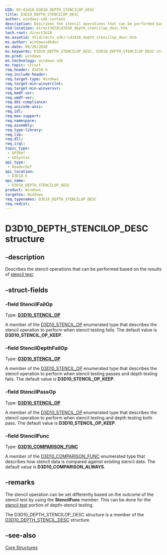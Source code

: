 ```yaml
---
UID: NS:d3d10.D3D10_DEPTH_STENCILOP_DESC
title: D3D10_DEPTH_STENCILOP_DESC
author: windows-sdk-content
description: Describes the stencil operations that can be performed based on the results of stencil test.
old-location: direct3d10\d3d10_depth_stencilop_desc.htm
tech.root: direct3d10
ms.assetid: VS|directx_sdk|~\d3d10_depth_stencilop_desc.htm
ms.author: windowssdkdev
ms.date: 09/26/2018
ms.keywords: D3D10_DEPTH_STENCILOP_DESC, D3D10_DEPTH_STENCILOP_DESC structure [Direct3D 10], d3d10/D3D10_DEPTH_STENCILOP_DESC, direct3d10.d3d10_depth_stencilop_desc, f40038a7-1ea3-7c24-dccb-e727b020078f
ms.prod: windows
ms.technology: windows-sdk
ms.topic: struct
req.header: d3d10.h
req.include-header: 
req.target-type: Windows
req.target-min-winverclnt: 
req.target-min-winversvr: 
req.kmdf-ver: 
req.umdf-ver: 
req.ddi-compliance: 
req.unicode-ansi: 
req.idl: 
req.max-support: 
req.namespace: 
req.assembly: 
req.type-library: 
req.lib: 
req.dll: 
req.irql: 
topic_type:
 - APIRef
 - kbSyntax
api_type:
 - HeaderDef
api_location:
 - D3D10.h
api_name:
 - D3D10_DEPTH_STENCILOP_DESC
product: Windows
targetos: Windows
req.typenames: D3D10_DEPTH_STENCILOP_DESC
req.redist: 
---
```


# D3D10_DEPTH_STENCILOP_DESC structure


## -description


Describes the stencil operations that can be performed based on the results of <a href="https://msdn.microsoft.com/8be68c15-2deb-4804-b683-30080a876189">stencil test</a>.


## -struct-fields




### -field StencilFailOp

Type: <b><a href="https://msdn.microsoft.com/57bbb204-afa9-46a5-b3db-199eb9e41b4f">D3D10_STENCIL_OP</a></b>

A member of the <a href="https://msdn.microsoft.com/57bbb204-afa9-46a5-b3db-199eb9e41b4f">D3D10_STENCIL_OP</a> enumerated type that describes the stencil operation to perform when stencil testing fails. The default value is <b>D3D10_STENCIL_OP_KEEP</b>.


### -field StencilDepthFailOp

Type: <b><a href="https://msdn.microsoft.com/57bbb204-afa9-46a5-b3db-199eb9e41b4f">D3D10_STENCIL_OP</a></b>

A member of the <a href="https://msdn.microsoft.com/57bbb204-afa9-46a5-b3db-199eb9e41b4f">D3D10_STENCIL_OP</a> enumerated type that describes the stencil operation to perform when stencil testing passes and depth testing fails. The default value is <b>D3D10_STENCIL_OP_KEEP</b>.


### -field StencilPassOp

Type: <b><a href="https://msdn.microsoft.com/57bbb204-afa9-46a5-b3db-199eb9e41b4f">D3D10_STENCIL_OP</a></b>

A member of the <a href="https://msdn.microsoft.com/57bbb204-afa9-46a5-b3db-199eb9e41b4f">D3D10_STENCIL_OP</a> enumerated type that describes the stencil operation to perform when stencil testing and depth testing both pass. The default value is <b>D3D10_STENCIL_OP_KEEP</b>.


### -field StencilFunc

Type: <b><a href="https://msdn.microsoft.com/e0d0d421-ebd0-441c-949b-97506703e3fa">D3D10_COMPARISON_FUNC</a></b>

A member of the <a href="https://msdn.microsoft.com/e0d0d421-ebd0-441c-949b-97506703e3fa">D3D10_COMPARISON_FUNC</a> enumerated type that describes how stencil data is compared against existing stencil data. The default value is <b>D3D10_COMPARISON_ALWAYS</b>.


## -remarks



The stencil operation can be set differently based on the outcome of the stencil test by using the <b>StencilFunc</b> member.  This can be done for the <a href="https://msdn.microsoft.com/8be68c15-2deb-4804-b683-30080a876189">stencil test</a> portion of depth-stencil testing.

The D3D10_DEPTH_STENCILOP_DESC structure is a member of the <a href="https://msdn.microsoft.com/5337bb50-95ce-47cd-bda5-2828bf3f85d0">D3D10_DEPTH_STENCIL_DESC</a> structure. 




## -see-also




<a href="https://msdn.microsoft.com/84769515-3f3b-4464-9620-7b806bf905b3">Core Structures</a>
 

 

